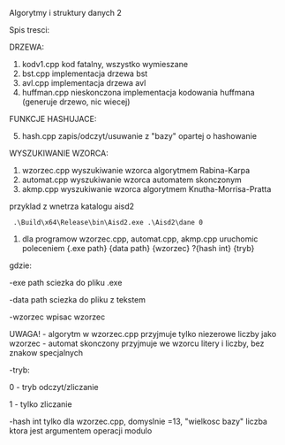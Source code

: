 Algorytmy i struktury danych 2

Spis tresci:

DRZEWA:
1) kodv1.cpp	kod fatalny, wszystko wymieszane
2) bst.cpp		implementacja drzewa bst
3) avl.cpp		implementacja drzewa avl
4) huffman.cpp	nieskonczona implementacja kodowania huffmana (generuje drzewo, nic wiecej)
	
FUNKCJE HASHUJACE:

5) hash.cpp		zapis/odczyt/usuwanie z "bazy" opartej o hashowanie

WYSZUKIWANIE WZORCA:
1) wzorzec.cpp 	wyszukiwanie wzorca algorytmem Rabina-Karpa
2) automat.cpp 	wyszukiwanie wzorca automatem skonczonym
3) akmp.cpp 	wyszukiwanie wzorca algorytmem Knutha-Morrisa-Pratta

przyklad z wnetrza katalogu aisd2

	 .\Build\x64\Release\bin\Aisd2.exe .\Aisd2\dane 0
  
1) dla programow wzorzec.cpp, automat.cpp, akmp.cpp uruchomic poleceniem
{.exe path} {data path} {wzorzec} ?{hash int} {tryb}
	
gdzie:

-exe path	sciezka do pliku .exe

-data path	sciezka do pliku z tekstem

-wzorzec	wpisac wzorzec

UWAGA!
	- algorytm w wzorzec.cpp przyjmuje tylko niezerowe liczby jako wzorzec
	- automat skonczony przyjmuje we wzorcu litery i liczby, bez znakow specjalnych
 
-tryb:

0 - tryb odczyt/zliczanie

1 - tylko zliczanie
 
-hash int	tylko dla wzorzec.cpp, domyslnie =13, "wielkosc bazy" liczba ktora jest argumentem operacji modulo
